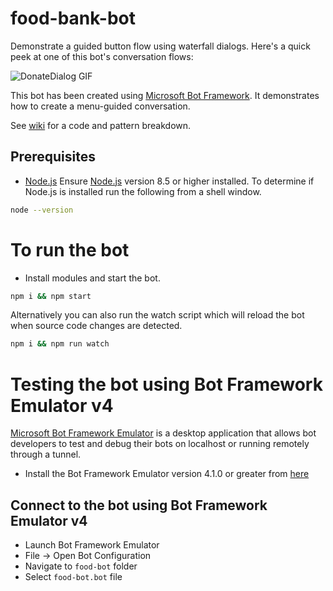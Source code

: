 # food-bank-bot
Demonstrate a guided button flow using waterfall dialogs. Here's a quick peek at one of this bot's conversation flows: 

![DonateDialog GIF](https://github.com/ryanvolum/menu-bot/blob/master/wiki_assets/DonateDialog.gif)

This bot has been created using [Microsoft Bot Framework][1]. It demonstrates how to create a menu-guided conversation. 

See [wiki][5] for a code and pattern breakdown. 

## Prerequisites
- [Node.js][2]
Ensure [Node.js][2] version 8.5 or higher installed.  To determine if Node.js is installed run the following from a shell window.
```bash
node --version
```

# To run the bot
- Install modules and start the bot.
```bash
npm i && npm start
```
Alternatively you can also run the watch script which will reload the bot when source code changes are detected.
```bash
npm i && npm run watch
```

# Testing the bot using Bot Framework Emulator **v4**
[Microsoft Bot Framework Emulator][3] is a desktop application that allows bot developers to test and debug their bots on localhost or running remotely through a tunnel.

- Install the Bot Framework Emulator version 4.1.0 or greater from [here][4]

## Connect to the bot using Bot Framework Emulator **v4**
- Launch Bot Framework Emulator
- File -> Open Bot Configuration
- Navigate to `food-bot` folder
- Select `food-bot.bot` file

[1]: https://dev.botframework.com
[2]: https://nodejs.org
[3]: https://github.com/microsoft/botframework-emulator
[4]: https://github.com/Microsoft/BotFramework-Emulator/releases
[5]: https://github.com/ryanvolum/menu-bot/wiki
